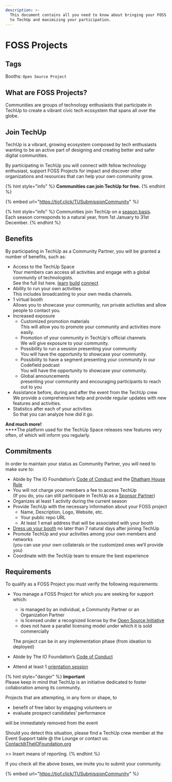 ```yaml
---
description: >-
  This document contains all you need to know about bringing your FOSS Project
  to TechUp and maximizing your participation.
---
```


# FOSS Projects

## Tags

Booths: `Open Source Project`

## What are FOSS Projects?

Communities are groups of technology enthusiasts that participate in TechUp to create a vibrant civic tech ecosystem that spans all over the globe.

## Join TechUp

TechUp is a vibrant, growing ecosystem composed by tech enthusiasts wanting to be an active part of designing and creating better and safer digital communities.

By participating in TechUp you will connect with fellow technology enthusiast, support FOSS Projects for impact and discover other organizations and resources that can help your own community grow.

{% hint style="info" %}
**Communities can join TechUp for free.**
{% endhint %}

{% embed url="https://tiof.click/TUSubmissionCommunity" %}

{% hint style="info" %}
Communities join TechUp on a [season basis](../../about/seasons/).\
Each season corresponds to a natural year, from 1st January to 31st December.
{% endhint %}

## Benefits

By participating in TechUp as a Community Partner, you will be granted a number of benefits, such as:

* Access to the TechUp Space\
  Your members can access all activities and engage with a global community of technologists.\
  See the full list here. [learn](../../activities/learn/ "mention") [build](../../activities/build/ "mention") [connect](../../activities/connect/ "mention")
* Ability to run your own activities\
  This includes broadcasting to your own media channels.
* 1 virtual booth\
  Allows you to showcase your community, run private activities and allow people to contact you.
* Increased exposure
  * Customized promotion materials\
    This will allow you to promote your community and activities more easily.
  * Promotion of your community in TechUp's official channels\
    We will give exposure to your community.
  * Possibility to run a session presenting your community\
    You will have the opportunity to showcase your community.
  * Possibility to have a segment presenting your community in our Codefield podcast\
    You will have the opportunity to showcase your community.
  * Global announcements\
    presenting your community and encouraging participants to reach out to you
* Assistance before, during and after the event from the TechUp crew\
  We provide a comprehensive help and provide regular updates with new features and activities.
* Statistics after each of your activities\
  So that you can analyze how did it go.

**And much more!**\
****The platform used for the TechUp Space releases new features very often, of which will inform you regularly.

## Commitments

In order to maintain your status as Community Partner, you will need to make sure to:

* Abide by The IO Foundation’s [Code of Conduct](https://tiof.click/TIOFPolicyCoC) and the [Dhatham House Rule](../../about/dhatam-house-rule.md)
* You will not charge your members a fee to access TechUp\
  (If you do, you can still participate in TechUp as a [Sponsor Partner](../sponsors/))
* Organizes at least 1 activity during the current season
* Provide TechUp with the necessary information about your FOSS project
  * Name, Description, Logo, Website, etc.
  * Your public repo URL
  * At least 1 email address that will be associated with your booth
* [Dress up your booth](https://help.airmeet.com/support/solutions/articles/82000443874-how-to-setup-booths-in-airmeet) no later than 7 natural days after joining TechUp
* Promote TechUp and your activities among your own members and networks\
  (you can use your own collaterals or the customized ones we’ll provide you)
* Coordinate with the TechUp team to ensure the best experience

## Requirements

To qualify as a FOSS Project you must verify the following requirements:

*   You manage a FOSS Project for which you are seeking for support which:

    * is managed by an individual, a Community Partner or an Organization Partner
    * is licensed under a recognized license by the [Open Source Initiative](https://opensource.org/licenses)
    * does not have a parallel licensing model under which it is sold commercially

    The project can be in any implementation phase (from ideation to deployed)
* Abide by The IO Foundation’s [Code of Conduct](https://tiof.click/TIOFPolicyCoC)
* Attend at least 1 [orientation session](../orientation-sessions.md)

{% hint style="danger" %}
**Important**\
Please keep in mind that TechUp is an initiative dedicated to foster collaboration among its community.

Projects that are attempting, in any form or shape, to

* benefit of free labor by engaging volunteers or
* evaluate prospect candidates’ performance

will be immediately removed from the event



Should you detect this situation, please find a TechUp crew member at the Event Support table @ the Lounge or contact us: Contact@TheIOFoundation.org

\>> Insert means of reporting.
{% endhint %}

If you check all the above boxes, we invite you to submit your community.

{% embed url="https://tiof.click/TUSubmissionCommunity" %}
